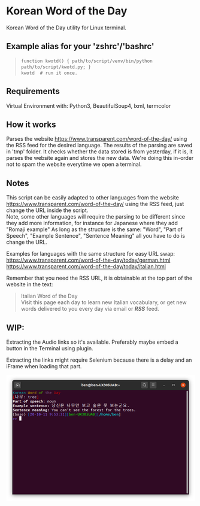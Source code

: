 # Korean Word of the Day
Korean Word of the Day utility for Linux terminal.<br>

## Example alias for your 'zshrc'/'bashrc'
>     function kwotd() { path/to/script/venv/bin/python path/to/script/kwotd.py; } 
>     kwotd  # run it once.

## Requirements
Virtual Environment with: Python3, BeautifulSoup4, lxml, termcolor

## How it works
Parses the website https://www.transparent.com/word-of-the-day/ using the RSS feed for the desired language.
The results of the parsing are saved in 'tmp' folder.
It checks whether the data stored is from yesterday, if it is, it parses the website again and stores the new data.
We're doing this in-order not to spam the website everytime we open a terminal.


## Notes 

This script can be easily adapted to other languages from the website https://www.transparent.com/word-of-the-day/ using the RSS feed, just change the URL inside the script.<br>
Note, some other languages will require the parsing to be different since they add more information, for instance for Japanese where they add "Romaji example"
As long as the structure is the same: "Word", "Part of Speech", "Example Sentence", "Sentence Meaning" all you have to do is change the URL.<br>

Examples for languages with the same structure for easy URL swap:
https://www.transparent.com/word-of-the-day/today/german.html
https://www.transparent.com/word-of-the-day/today/italian.html

Remember that you need the RSS URL, it is obtainable at the top part of the website in the text:
> Italian Word of the Day<br>
> Visit this page each day to learn new Italian vocabulary, or get new words delivered to you every day via email or **_RSS_** feed.


## WIP:
Extracting the Audio links so it's available.
Preferably maybe embed a button in the Terminal using plugin.

Extracting the links might require Selenium because there is a delay and an iFrame when loading that part.

![](./screenshots/screenshot.png)
